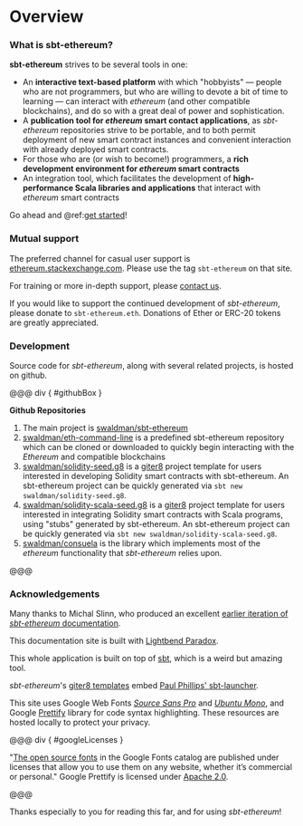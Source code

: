 # Overview

### What is sbt-ethereum?

__sbt-ethereum__ strives to be several tools in one:

* An __interactive text-based platform__ with which "hobbyists" &mdash; people who are not programmers, but who are willing to
  devote a bit of time to learning &mdash; can interact with _ethereum_ (and other compatible blockchains), and do so with a great
  deal of power and sophistication.
* A __publication tool for _ethereum_ smart contact applications__, as _sbt-ethereum_ repositories strive to be portable, and to
  both permit deployment of new smart contract instances and convenient interaction with already deployed smart contracts.
* For those who are (or wish to become!) programmers, a __rich development environment for _ethereum_ smart contracts__
* An integration tool, which facilitates the development of __high-performance Scala libraries and applications__ that
  interact with _ethereum_ smart contracts

Go ahead and @ref:[get started](tutorials/getting-started.md)!

### Mutual support

The preferred channel for casual user support is [ethereum.stackexchange.com](https://ethereum.stackexchange.com). Please use the tag `sbt-ethereum` on that site.

For training or more in-depth support, please [contact us](mailto:support@sbt-ethereum.io).

If you would like to support the continued development of _sbt-ethereum_, please donate to `sbt-ethereum.eth`.
Donations of Ether or ERC-20 tokens are greatly appreciated.

### Development

Source code for _sbt-ethereum_, along with several related projects, is hosted on github.

@@@ div { #githubBox }

**Github Repositories**

1. The main project is [swaldman/sbt-ethereum](https://github.com/swaldman/sbt-ethereum)
2. [swaldman/eth-command-line](https://github.com/swaldman/eth-command-line) is a predefined sbt-ethereum
   repository which can be cloned or downloaded to quickly begin interacting with the _Ethereum_ and
   compatible blockchains
3. [swaldman/solidity-seed.g8](https://github.com/swaldman/solidity-seed.g8) is a [giter8](https://github.com/foundweekends/giter8)
   project template for users interested in developing Solidity smart contracts with sbt-ethereum. An sbt-ethereum project can be
   quickly generated via `sbt new swaldman/solidity-seed.g8`.
4. [swaldman/solidity-scala-seed.g8](https://github.com/swaldman/solidity-scala-seed.g8) is a [giter8](https://github.com/foundweekends/giter8)
   project template for users interested in integrating Solidity smart contracts with Scala programs, using "stubs" generated by sbt-ethereum.
   An sbt-ethereum project can be quickly generated via `sbt new swaldman/solidity-scala-seed.g8`.
5. [swaldman/consuela](https://github.com/swaldman/consuela) is the library which implements most of the _ethereum_
   functionality that _sbt-ethereum_ relies upon.
   
@@@

### Acknowledgements

Many thanks to Michal Slinn, who produced an excellent [earlier iteration of _sbt-ethereum_ documentation](https://mslinn.gitbooks.io/sbt-ethereum/content/).

This documentation site is built with [Lightbend Paradox](https://developer.lightbend.com/docs/paradox/current/).

This whole application is built on top of [sbt](https://www.scala-sbt.org), which is a weird but amazing tool.

_sbt-ethereum_'s [giter8 templates](http://www.foundweekends.org/giter8/) embed [Paul Phillips' sbt-launcher](https://github.com/paulp/sbt-extras).

This site uses Google Web Fonts [_Source Sans Pro_](https://fonts.google.com/specimen/Source+Sans+Pro) and [_Ubuntu Mono_](https://fonts.google.com/specimen/Ubuntu+Mono),
and Google [Prettify](https://github.com/google/code-prettify) library for code syntax highlighting. These resources are hosted locally to protect your privacy.

@@@ div { #googleLicenses }

"[The open source fonts](https://developers.google.com/fonts/faq#can_i_use_fonts_from_the_google_fonts_catalog_on_any_page) in the Google Fonts catalog are published under 
licenses that allow you to use them on any website, whether it’s commercial or personal." Google Prettify is licensed under [Apache 2.0](https://github.com/google/code-prettify/blob/f1c3473acd1e8ea8c8c1a60c56e89f5cdd06f915/COPYING).

@@@

Thanks especially to you for reading this far, and for using _sbt-ethereum_!


